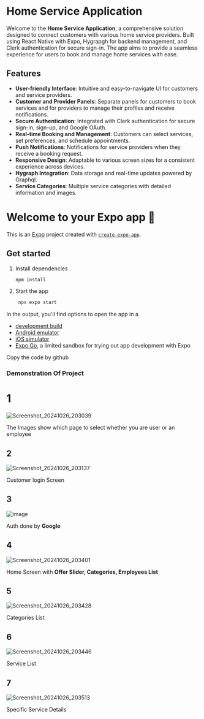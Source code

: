 # Home Service Application

Welcome to the **Home Service Application**, a comprehensive solution designed to connect customers with various home service providers. Built using React Native with Expo, Hygrapgh for backend management, and Clerk authentication for secure sign-in. The app aims to provide a seamless experience for users to book and manage home services with ease.

## Features

- **User-friendly Interface**: Intuitive and easy-to-navigate UI for customers and service providers.
- **Customer and Provider Panels**: Separate panels for customers to book services and for providers to manage their profiles and receive notifications.
- **Secure Authentication**: Integrated with Clerk authentication for secure sign-in, sign-up, and Google OAuth.
- **Real-time Booking and Management**: Customers can select services, set preferences, and schedule appointments.
- **Push Notifications**: Notifications for service providers when they receive a booking request.
- **Responsive Design**: Adaptable to various screen sizes for a consistent experience across devices.
- **Hygraph Integration**: Data storage and real-time updates powered by Graphql.
- **Service Categories**: Multiple service categories with detailed information and images.

# Welcome to your Expo app 👋

This is an [Expo](https://expo.dev) project created with [`create-expo-app`](https://www.npmjs.com/package/create-expo-app).

## Get started

1. Install dependencies

   ```bash
   npm install
   ```

2. Start the app

   ```bash
    npx expo start
   ```

In the output, you'll find options to open the app in a

- [development build](https://docs.expo.dev/develop/development-builds/introduction/)
- [Android emulator](https://docs.expo.dev/workflow/android-studio-emulator/)
- [iOS simulator](https://docs.expo.dev/workflow/ios-simulator/)
- [Expo Go](https://expo.dev/go), a limited sandbox for trying out app development with Expo


Copy the code by github



<h3>Demonstration Of Project</h3>
<h1>1</h1>

![Screenshot_20241026_203039](https://github.com/user-attachments/assets/15496770-84aa-446b-9c00-8363681225ff)
<p>The Images show which page to select whether you are user or an employee</p>

<h2>2</h2>

![Screenshot_20241026_203137](https://github.com/user-attachments/assets/e95ad838-bb84-45cd-9e23-a73b8987a976)

<p>Customer login Screen</p>

<h2>3</h2>

![image](https://github.com/user-attachments/assets/dbfbf901-feb8-472d-aba0-40bef1bfc5ea)

<p>Auth done by <strong>Google</strong></p>
<h2>4</h2>

![Screenshot_20241026_203401](https://github.com/user-attachments/assets/326337f3-1c41-4925-a295-b5716f7346f6)


<p>Home Screen with <strong>Offer Slider, Categories, Employees List</strong></p>
<h2>5</h2>

![Screenshot_20241026_203428](https://github.com/user-attachments/assets/73bf3b80-c5c3-45cf-972b-181dab79a3b4)

<p>Categories List</p>
<h2>6</h2>

![Screenshot_20241026_203446](https://github.com/user-attachments/assets/bff131da-506f-4b3d-b3b8-798427ba73e2)


<p>Service List</p>
<h2>7</h2>

![Screenshot_20241026_203513](https://github.com/user-attachments/assets/2fc6b32f-9daa-4530-aad5-1ae95f2fb5e7)



<p>Specific Service Details</p>




